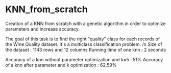 # KNN_from_scratch
Creation  of a KNN from scratch with a genetic algorithm in order to optimize parameters and increase accuracy.

The goal of this task is to find the right "quality" class for each records of the Wine Quality dataset. It's a multiclass classification problem. /n
Size of the dataset : 1143 rows and 12 columns
Running time of one knn : 2 seconds

Accuracy of a knn without parameter optimization and k=5 : 51%
Accuracy of a knn after parameter and k optimization : 62,59%
